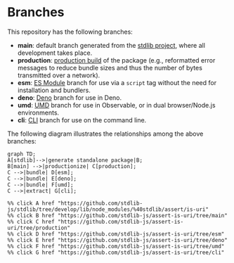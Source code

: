 <!--

@license Apache-2.0

Copyright (c) 2023 The Stdlib Authors.

Licensed under the Apache License, Version 2.0 (the "License");
you may not use this file except in compliance with the License.
You may obtain a copy of the License at

    http://www.apache.org/licenses/LICENSE-2.0

Unless required by applicable law or agreed to in writing, software
distributed under the License is distributed on an "AS IS" BASIS,
WITHOUT WARRANTIES OR CONDITIONS OF ANY KIND, either express or implied.
See the License for the specific language governing permissions and
limitations under the License.

-->

# Branches

This repository has the following branches:

-   **main**: default branch generated from the [stdlib project][stdlib-url], where all development takes place.
-   **production**: [production build][production-url] of the package (e.g., reformatted error messages to reduce bundle sizes and thus the number of bytes transmitted over a network).
-   **esm**: [ES Module][esm-url] branch for use via a `script` tag without the need for installation and bundlers.
-   **deno**: [Deno][deno-url] branch for use in Deno.
-   **umd**: [UMD][umd-url] branch for use in Observable, or in dual browser/Node.js environments.
-   **cli**: [CLI][cli-url] branch for use on the command line.

The following diagram illustrates the relationships among the above branches:

```mermaid
graph TD;
A[stdlib]-->|generate standalone package|B;
B[main] -->|productionize| C[production];
C -->|bundle| D[esm];
C -->|bundle| E[deno];
C -->|bundle| F[umd];
C -->|extract| G[cli];

%% click A href "https://github.com/stdlib-js/stdlib/tree/develop/lib/node_modules/%40stdlib/assert/is-uri"
%% click B href "https://github.com/stdlib-js/assert-is-uri/tree/main"
%% click C href "https://github.com/stdlib-js/assert-is-uri/tree/production"
%% click D href "https://github.com/stdlib-js/assert-is-uri/tree/esm"
%% click E href "https://github.com/stdlib-js/assert-is-uri/tree/deno"
%% click F href "https://github.com/stdlib-js/assert-is-uri/tree/umd"
%% click G href "https://github.com/stdlib-js/assert-is-uri/tree/cli"
```

[stdlib-url]: https://github.com/stdlib-js/stdlib/tree/develop/lib/node_modules/%40stdlib/assert/is-uri
[production-url]: https://github.com/stdlib-js/assert-is-uri/tree/production
[deno-url]: https://github.com/stdlib-js/assert-is-uri/tree/deno
[umd-url]: https://github.com/stdlib-js/assert-is-uri/tree/umd
[esm-url]: https://github.com/stdlib-js/assert-is-uri/tree/esm
[cli-url]: https://github.com/stdlib-js/assert-is-uri/tree/cli
